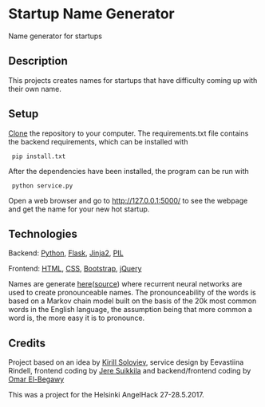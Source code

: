 # Startup Name Generator

Name generator for startups

## Description

This projects creates names for startups that have difficulty coming up with their own name.

## Setup

[Clone](https://help.github.com/articles/cloning-a-repository/) the repository to your computer. The requirements.txt file contains the backend requirements, which can be installed with

     pip install.txt

After the dependencies have been installed, the program can be run with

     python service.py

Open a web browser and go to http://127.0.0.1:5000/ to see the webpage and get the name for your new hot startup.


## Technologies

Backend: [Python](https://www.python.org/), [Flask](flask.pocoo.org/), [Jinja2](jinja.pocoo.org/), [PIL](http://www.pythonware.com/products/pil/)

Frontend: [HTML](https://developer.mozilla.org/en-US/docs/Web/HTML), [CSS](https://www.w3schools.com/css/), [Bootstrap](getbootstrap.com/), [jQuery](https://jquery.com/)

Names are generate [here](http://burgundy.io/)([source](https://github.com/shariq/burgundy)) where  recurrent neural networks are used to create pronounceable names. The pronounceability of the words is based on a Markov chain model built on the basis of the 20k most common words in the English language, the assumption being that more common a word is, the more easy it is to pronounce.

## Credits

Project based on an idea by [Kirill Soloviev](https://github.com/double-u-d), service design by Eevastiina Rindell, frontend coding by [Jere Suikkila](https://github.com/jeresuikkila) and backend/frontend coding by [Omar El-Begawy](https://github.com/gellati)

This was a project for the Helsinki AngelHack 27-28.5.2017.
